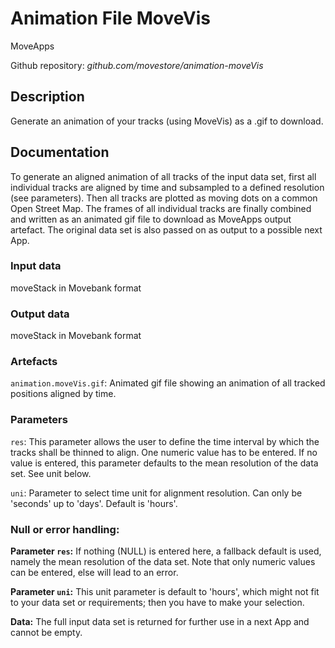 # Animation File MoveVis
MoveApps

Github repository: *github.com/movestore/animation-moveVis*

## Description
Generate an animation of your tracks (using MoveVis) as a .gif to download.

## Documentation
To generate an aligned animation of all tracks of the input data set, first all individual tracks are aligned by time and subsampled to a defined resolution (see parameters). Then all tracks are plotted as moving dots on a common Open Street Map. The frames of all individual tracks are finally combined and written as an animated gif file to download as MoveApps output artefact. The original data set is also passed on as output to a possible next App. 

### Input data
moveStack in Movebank format

### Output data
moveStack in Movebank format

### Artefacts
`animation.moveVis.gif`: Animated gif file showing an animation of all tracked positions aligned by time.

### Parameters 
`res`: This parameter allows the user to define the time interval by which the tracks shall be thinned to align. One numeric value has to be entered. If no value is entered, this parameter defaults to the mean resolution of the data set. See unit below. 

`uni`: Parameter to select time unit for alignment resolution. Can only be 'seconds' up to 'days'. Default is 'hours'.

### Null or error handling:
**Parameter `res`:** If nothing (NULL) is entered here, a fallback default is used, namely the mean resolution of the data set. Note that only numeric values can be entered, else will lead to an error.

**Parameter `uni`:** This unit parameter is default to 'hours', which might not fit to your data set or requirements; then you have to make your selection.

**Data:** The full input data set is returned for further use in a next App and cannot be empty.
